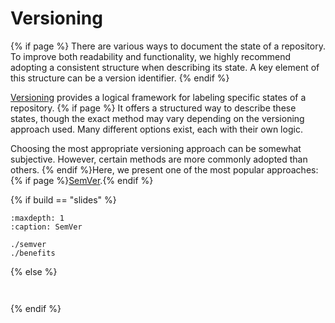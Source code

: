 # Versioning

{% if page %}
There are various ways to document the state of a repository.
To improve both readability and functionality, we highly recommend adopting a consistent structure when describing its state.
A key element of this structure can be a version identifier.
{% endif %}

[Versioning](https://en.wikipedia.org/wiki/Software_versioning) provides a logical framework for labeling specific states of a repository.
{% if page %} It offers a structured way to describe these states, though the exact method may vary depending on the versioning approach used. Many different options exist, each with their own logic.

Choosing the most appropriate versioning approach can be somewhat subjective. 
However, certain methods are more commonly adopted than others.
{% endif %}Here, we present one of the most popular approaches:
{% if page %}[SemVer](https://wwww.semver.org).{% endif %}


{% if build == "slides" %}
<!-- BUILDING THE SLIDES -->
```{toctree}
:maxdepth: 1
:caption: SemVer

./semver
./benefits
```
{% else %}
<!-- BUILDING THE PAGES -->
```{include} ./semver.md
```
```{include} ./benefits.md
```
{% endif %}
